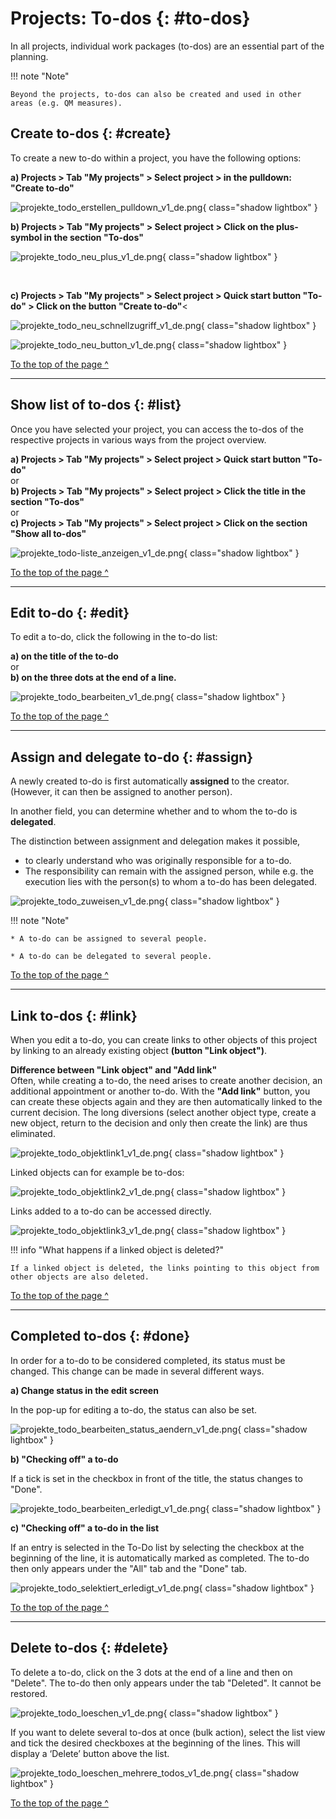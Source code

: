 # Projects: To-dos {: #to-dos}

In all projects, individual work packages (to-dos) are an essential part of the planning.

!!! note "Note"

    Beyond the projects, to-dos can also be created and used in other areas (e.g. QM measures).


## Create to-dos {: #create}

To create a new to-do within a project, you have the following options:

**a) Projects > Tab "My projects" > Select project > in the pulldown: "Create to-do"**

![projekte_todo_erstellen_pulldown_v1_de.png](assets/projekte_todo_erstellen_pulldown_v1_de.png){ class="shadow lightbox" }

**b) Projects > Tab "My projects" > Select project > Click on the plus-symbol in the section "To-dos"**

![projekte_todo_neu_plus_v1_de.png](assets/projekte_todo_neu_plus_v1_de.png){ class="shadow lightbox" }

<br>

**c) Projects > Tab "My projects" > Select project >  Quick start button "To-do" > Click on the button "Create to-do"**<

![projekte_todo_neu_schnellzugriff_v1_de.png](assets/projekte_todo_neu_schnellzugriff_v1_de.png){ class="shadow lightbox" }

![projekte_todo_neu_button_v1_de.png](assets/projekte_todo_neu_button_v1_de.png){ class="shadow lightbox" }

[To the top of the page ^](#to-dos)

---


## Show list of to-dos {: #list}

Once you have selected your project, you can access the to-dos of the respective projects in various ways from the project overview.

**a) Projects > Tab "My projects" > Select project >  Quick start button "To-do"**<br>
or<br>
**b) Projects > Tab "My projects" > Select project >  Click the title in the section "To-dos"**<br>
or<br>
**c) Projects > Tab "My projects" > Select project >  Click on the section "Show all to-dos"**

![projekte_todo-liste_anzeigen_v1_de.png](assets/projekte_todo-liste_anzeigen_v1_de.png){ class="shadow lightbox" }

[To the top of the page ^](#to-dos)

---


## Edit to-do {: #edit}

To edit a to-do, click the following in the to-do list:

**a) on the title of the to-do**<br>
or<br>
**b) on the three dots at the end of a line.**

![projekte_todo_bearbeiten_v1_de.png](assets/projekte_todo_bearbeiten_v1_de.png){ class="shadow lightbox" }

[To the top of the page ^](#to-dos)

---


## Assign and delegate to-do {: #assign}

A newly created to-do is first automatically **assigned** to the creator. (However, it can then be assigned to another person).

In another field, you can determine whether and to whom the to-do is **delegated**.

The distinction between assignment and delegation makes it possible,<br>
- to clearly understand who was originally responsible for a to-do.<br>
- The responsibility can remain with the assigned person, while e.g. the execution lies with the person(s) to whom a to-do has been delegated.


![projekte_todo_zuweisen_v1_de.png](assets/projekte_todo_zuweisen_v1_de.png){ class="shadow lightbox" }

!!! note "Note"

    * A to-do can be assigned to several people.

    * A to-do can be delegated to several people.

[To the top of the page ^](#to-dos)

---


## Link to-dos {: #link}

When you edit a to-do, you can create links to other objects of this project by linking to an already existing object **(button "Link object")**.

**Difference between "Link object" and "Add link"**<br>
Often, while creating a to-do, the need arises to create another decision, an additional appointment or another to-do.
With the **"Add link"** button, you can create these objects again and they are then automatically linked to the current decision.  The long diversions (select another object type, create a new object, return to the decision and only then create the link) are thus eliminated.


![projekte_todo_objektlink1_v1_de.png](assets/projekte_todo_objektlink1_v1_de.png){ class="shadow lightbox" }

Linked objects can for example be to-dos: 

![projekte_todo_objektlink2_v1_de.png](assets/projekte_todo_objektlink2_v1_de.png){ class="shadow lightbox" }

Links added to a to-do can be accessed directly.

![projekte_todo_objektlink3_v1_de.png](assets/projekte_todo_objektlink3_v1_de.png){ class="shadow lightbox" }


!!! info "What happens if a linked object is deleted?"

    If a linked object is deleted, the links pointing to this object from other objects are also deleted.


[To the top of the page ^](#to-dos)

---


## Completed to-dos {: #done}

In order for a to-do to be considered completed, its status must be changed. This change can be made in several different ways.

**a) Change status in the edit screen**

In the pop-up for editing a to-do, the status can also be set.

![projekte_todo_bearbeiten_status_aendern_v1_de.png](assets/projekte_todo_bearbeiten_status_aendern_v1_de.png){ class="shadow lightbox" }

**b) "Checking off" a to-do** 

If a tick is set in the checkbox in front of the title, the status changes to "Done".

![projekte_todo_bearbeiten_erledigt_v1_de.png](assets/projekte_todo_bearbeiten_erledigt_v1_de.png){ class="shadow lightbox" }

**c) "Checking off" a to-do in the list**

If an entry is selected in the To-Do list by selecting the checkbox at the beginning of the line, it is automatically marked as completed.
The to-do then only appears under the "All" tab and the "Done" tab.

![projekte_todo_selektiert_erledigt_v1_de.png](assets/projekte_todo_selektiert_erledigt_v1_de.png){ class="shadow lightbox" }

[To the top of the page ^](#to-dos)

---


## Delete to-dos {: #delete}

To delete a to-do, click on the 3 dots at the end of a line and then on "Delete". The to-do then only appears under the tab "Deleted". It cannot be restored.

![projekte_todo_loeschen_v1_de.png](assets/projekte_todo_loeschen_v1_de.png){ class="shadow lightbox" }

If you want to delete several to-dos at once (bulk action), select the list view and tick the desired checkboxes at the beginning of the lines. This will display a ‘Delete’ button above the list.

![projekte_todo_loeschen_mehrere_todos_v1_de.png](assets/projekte_todo_loeschen_mehrere_todos_v1_de.png){ class="shadow lightbox" }


[To the top of the page ^](#to-dos)